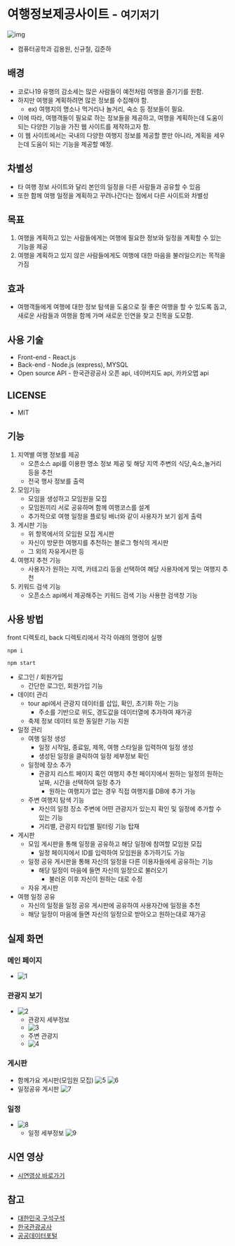 # 여행정보제공사이트 - `여기저기`

![img](./front/public/logo.png)

- 컴퓨터공학과 김용원, 신규철, 김준하

## 배경

- 코로나19 유행의 감소세는 많은 사람들이 예전처럼 여행을 즐기기를 원함.
- 하지만 여행을 계획하려면 많은 정보를 수집해야 함.
  - ex) 여행지의 명소나 먹거리나 놀거리, 숙소 등 정보들이 필요.
- 이에 따라, 여행객들이 필요로 하는 정보들을 제공하고, 여행을 계획하는데 도움이 되는 다양한 기능을 가진 웹 사이트를 제작하고자 함.
- 이 웹 사이트에서는 국내의 다양한 여행지 정보를 제공할 뿐만 아니라, 계획을 세우는데 도움이 되는 기능을 제공할 예정.

## 차별성

- 타 여행 정보 사이트와 달리 본인의 일정을 다른 사람들과 공유할 수 있음
- 또한 함께 여행 일정을 계획하고 꾸려나간다는 점에서 다른 사이트와 차별성

## 목표

1. 여행을 계획하고 있는 사람들에게는 여행에 필요한 정보와 일정을 계획할 수 있는 기능을 제공
2. 여행을 계획하고 있지 않은 사람들에게도 여행에 대한 마음을 불러일으키는 목적을 가짐

## 효과

- 여행객들에게 여행에 대한 정보 탐색을 도움으로 질 좋은 여행을 할 수 있도록 돕고, 새로운 사람들과 여행을 함께 가며 새로운 인연을 찾고 친목을 도모함.

## 사용 기술

- Front-end - React.js
- Back-end - Node.js (express), MYSQL
- Open source API - 한국관광공사 오픈 api, 네이버지도 api, 카카오맵 api

## LICENSE

- MIT

## 기능

1. 지역별 여행 정보를 제공
   - 오픈소스 api를 이용한 명소 정보 제공 및 해당 지역 주변의 식당,숙소,놀거리 등을 추천
   - 전국 행사 정보를 출력
2. 모임기능
   - 모임을 생성하고 모임원을 모집
   - 모임원끼리 서로 공유하며 함께 여행코스를 설계
   - 추가적으로 여행 일정을 플로팅 배너와 같이 사용자가 보기 쉽게 출력
3. 게시판 기능
   - 위 항목에서의 모임원 모집 게시판
   - 자신이 방문한 여행지를 추천하는 블로그 형식의 게시판
   - 그 외의 자유게시판 등
4. 여행지 추천 기능
   - 사용자가 원하는 지역, 카테고리 등을 선택하여 해당 사용자에게 맞는 여행지 추천
5. 키워드 검색 기능
   - 오픈소스 api에서 제공해주는 키워드 검색 기능 사용한 검색창 기능

## 사용 방법

front 디렉토리, back 디렉토리에서 각각 아래의 명령어 실행

```
npm i

npm start
```

- 로그인 / 회원가입
  - 간단한 로그인, 회원가입 기능
- 데이터 관리
  - tour api에서 관광지 데이터를 삽입, 확인, 초기화 하는 기능
    - 주소를 기반으로 위도, 경도값을 데이터열에 추가하여 재가공
  - 축제 정보 데이터 또한 동일한 기능 지원
- 일정 관리
  - 여행 일정 생성
    - 일정 시작일, 종료일, 제목, 여행 스타일을 입력하여 일정 생성
    - 생성된 일정을 클릭하여 일정 세부정보 확인
  - 일정에 장소 추가
    - 관광지 리스트 페이지 혹인 여행지 추천 페이지에서 원하는 일정의 원하는 날짜, 시간을 선택하여 일정 추가
      - 원하는 여행지가 없는 경우 직접 여행지를 DB에 추가 가능
  - 주변 여행지 탐색 기능
    - 자신의 일정 장소 주변에 어떤 관광지가 있는지 확인 및 일정에 추가할 수 있는 기능
    - 거리별, 관광지 타입별 필터링 기능 탑재
- 게시판
  - 모임 게시판을 통해 일정을 공유하고 해당 일정에 참여할 모임원 모집
    - 일정 페이지에서 ID를 입력하여 모임원을 추가하기도 가능
  - 일정 공유 게시판을 통해 자신의 일정을 다른 이용자들에세 공유하는 기능
    - 해당 일정이 마음에 들면 자신의 일정으로 불러오기
      - 불러온 이후 자신이 원하는 대로 수정
  - 자유 게시판
- 여행 일정 공유
  - 자신의 일정을 일정 공유 게시판에 공유하여 사용자간에 일정을 추천
  - 해당 일정이 마음에 들면 자신의 일정으로 받아오고 원하는대로 재가공

## 실제 화면

### 메인 페이지

- ![1](/img/1.png)

### 관광지 보기

- ![2](/img/2.png)
  - 관광지 세부정보
  - ![3](/img/3.png)
  - 주변 관광지
  - ![4](/img/4.png)

### 게시판

- 함께가요 게시판(모임원 모집)
  ![5](/img/5.png)
  ![6](/img/6.png)
- 일정공유 게시판
  ![7](/img/7.png)

### 일정

- ![8](/img/8.png)
  - 일정 세부정보
    ![9](/img/9.png)

## 시연 영상

- [시연영상 바로가기](https://www.youtube.com/watch?v=FesVshlWf2E)

## 참고

- [대한민국 구석구석](https://korean.visitkorea.or.kr/)
- [한국관광공사](https://knto.or.kr/index)
- [공공데이터포털](https://www.data.go.kr/)
